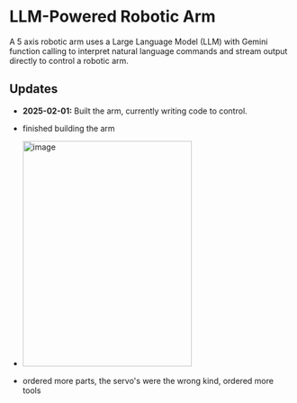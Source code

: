 # LLM-Powered Robotic Arm

A  5 axis robotic arm uses a Large Language Model (LLM) with Gemini function calling to interpret natural language commands and stream output directly to control a robotic arm.

## Updates

- **2025-02-01:** Built the arm, currently writing code to control.
  
- finished building the arm
- <img src="https://github.com/user-attachments/assets/916998b8-5ce5-4e47-9c0e-2ddc0cb3d147" alt="image" width="300" height="400">
- ordered more parts, the servo's were the wrong kind, ordered more tools 
